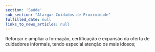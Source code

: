 ```yaml
---
section: 'Saúde'
sub_section: "Alargar Cuidados de Proximidade"
fulfilled_date: null
links_to_news_articles: null
---
```


Reforçar e ampliar a formação, certificação e expansão da oferta de cuidadores informais, tendo especial atenção os mais idosos;